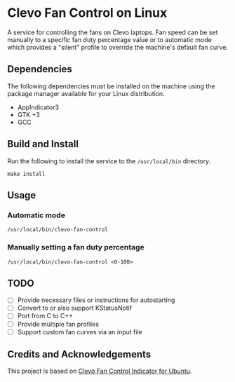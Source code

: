 # Clevo Fan Control on Linux

A service for controlling the fans on Clevo laptops.
Fan speed can be set manually to a specific fan duty percentage value
or to automatic mode which provides a "silent" profile to override the
machine's default fan curve.

## Dependencies

The following dependencies must be installed on the machine using the
package manager available for your Linux distribution.

- AppIndicator3
- GTK +3
- GCC

Build and Install
-----------------

Run the following to install the service to the `/usr/local/bin` directory.

```shell
make install
```

## Usage

### Automatic mode
`/usr/local/bin/clevo-fan-control`

### Manually setting a fan duty percentage

`/usr/local/bin/clevo-fan-control <0-100>`

## TODO
- [ ] Provide necessary files or instructions for autostarting
- [ ] Convert to or also support KStatusNotif
- [ ] Port from C to C++
- [ ] Provide multiple fan profiles
- [ ] Support custom fan curves via an input file

## Credits and Acknowledgements

This project is based on 
[Clevo Fan Control Indicator for Ubuntu](https://github.com/SkyLandTW/clevo-indicator).
